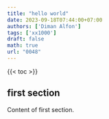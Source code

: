```yaml
---
title: "hello world"
date: 2023-09-18T07:44:00+07:00
authors: ['Diman Alfon']
tags: ['xx1000']
draft: false
math: true
url: "0048"
---
```

{{< toc >}}

## first section
Content of first section.